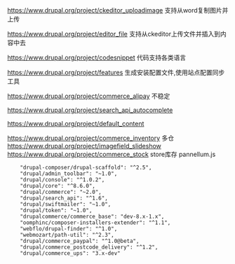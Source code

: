 https://www.drupal.org/project/ckeditor_uploadimage 支持从word复制图片并上传

https://www.drupal.org/project/editor_file  支持从ckeditor上传文件并插入到内容中去

https://www.drupal.org/project/codesnippet 代码支持各类语言

https://www.drupal.org/project/features  生成安装配置文件,使用站点配置同步工具

https://www.drupal.org/project/commerce_alipay 不稳定

https://www.drupal.org/project/search_api_autocomplete

https://www.drupal.org/project/default_content 

https://www.drupal.org/project/commerce_inventory 多仓
https://www.drupal.org/project/imagefield_slideshow
https://www.drupal.org/project/commerce_stock store库存
pannellum.js


        "drupal-composer/drupal-scaffold": "^2.5",
        "drupal/admin_toolbar": "~1.0",
        "drupal/console": "^1.0.2",
        "drupal/core": "^8.6.0",
        "drupal/commerce": "~2.0",
        "drupal/search_api": "^1.6",
        "drupal/swiftmailer": "~1.0",
        "drupal/token": "~1.0",
        "drupalcommerce/commerce_base": "dev-8.x-1.x",
        "oomphinc/composer-installers-extender": "^1.1",
        "webflo/drupal-finder": "^1.0",
        "webmozart/path-util": "^2.3",
        "drupal/commerce_paypal": "^1.0@beta",
        "drupal/commerce_postcode_delivery": "^1.2",
        "drupal/commerce_ups": "3.x-dev"
